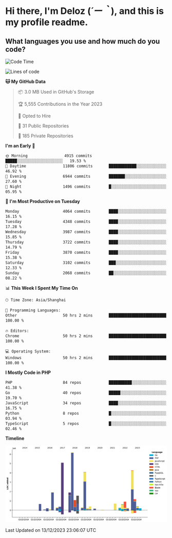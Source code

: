 # **Hi there, I'm Deloz (*´ー｀*), and this is my profile readme.**

## **What languages you use and how much do you code?**

<!--START_SECTION:waka-->
![Code Time](http://img.shields.io/badge/Code%20Time-2%2C987%20hrs%2019%20mins-blue)

![Lines of code](https://img.shields.io/badge/From%20Hello%20World%20I%27ve%20Written-33.2%20million%20lines%20of%20code-blue)

**🐱 My GitHub Data** 

> 📦 3.0 MB Used in GitHub's Storage 
 > 
> 🏆 5,555 Contributions in the Year 2023
 > 
> 💼 Opted to Hire
 > 
> 📜 31 Public Repositories 
 > 
> 🔑 185 Private Repositories 
 > 
**I'm an Early 🐤** 

```text
🌞 Morning                4915 commits        █████░░░░░░░░░░░░░░░░░░░░   19.53 % 
🌆 Daytime                11806 commits       ████████████░░░░░░░░░░░░░   46.92 % 
🌃 Evening                6944 commits        ███████░░░░░░░░░░░░░░░░░░   27.60 % 
🌙 Night                  1496 commits        █░░░░░░░░░░░░░░░░░░░░░░░░   05.95 % 
```
📅 **I'm Most Productive on Tuesday** 

```text
Monday                   4064 commits        ████░░░░░░░░░░░░░░░░░░░░░   16.15 % 
Tuesday                  4348 commits        ████░░░░░░░░░░░░░░░░░░░░░   17.28 % 
Wednesday                3987 commits        ████░░░░░░░░░░░░░░░░░░░░░   15.85 % 
Thursday                 3722 commits        ████░░░░░░░░░░░░░░░░░░░░░   14.79 % 
Friday                   3870 commits        ████░░░░░░░░░░░░░░░░░░░░░   15.38 % 
Saturday                 3102 commits        ███░░░░░░░░░░░░░░░░░░░░░░   12.33 % 
Sunday                   2068 commits        ██░░░░░░░░░░░░░░░░░░░░░░░   08.22 % 
```


📊 **This Week I Spent My Time On** 

```text
🕑︎ Time Zone: Asia/Shanghai

💬 Programming Languages: 
Other                    50 hrs 2 mins       █████████████████████████   100.00 % 

🔥 Editors: 
Chrome                   50 hrs 2 mins       █████████████████████████   100.00 % 

💻 Operating System: 
Windows                  50 hrs 2 mins       █████████████████████████   100.00 % 
```

**I Mostly Code in PHP** 

```text
PHP                      84 repos            ██████████░░░░░░░░░░░░░░░   41.38 % 
Go                       40 repos            █████░░░░░░░░░░░░░░░░░░░░   19.70 % 
JavaScript               34 repos            ████░░░░░░░░░░░░░░░░░░░░░   16.75 % 
Python                   8 repos             █░░░░░░░░░░░░░░░░░░░░░░░░   03.94 % 
TypeScript               5 repos             █░░░░░░░░░░░░░░░░░░░░░░░░   02.46 % 
```



**Timeline**

![Lines of Code chart](https://raw.githubusercontent.com/deloz/deloz/main/assets/bar_graph.png)


 Last Updated on 13/12/2023 23:06:07 UTC
<!--END_SECTION:waka-->
